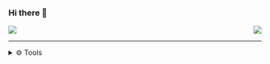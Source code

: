 ### Hi there 👋

<!--
**ElRecipiente/ElRecipiente** is a ✨ _special_ ✨ repository because its `README.md` (this file) appears on your GitHub profile.

Here are some ideas to get you started:

- 🔭 I’m currently working on ...
- 🌱 I’m currently learning ...
- 👯 I’m looking to collaborate on ...
- 🤔 I’m looking for help with ...
- 💬 Ask me about ...
- 📫 How to reach me: ...
- 😄 Pronouns: ...
- ⚡ Fun fact: ...
-->

<a><img align="center" src="https://github-readme-stats-elrecipiente.vercel.app/api/top-langs/?username=maelysdcb&hide=html,css&layout=compact&theme=apprentice&bg_color=00000000&hide_border=true" /><img align="right" src="https://github-readme-stats-elrecipiente.vercel.app/api?username=elrecipiente&hide=prs,issues&show_icons=true&theme=vue-dark&bg_color=00000000&hide_border=true&custom_title=My-GitHub-Stats" /></a>

---
<details>
  <summary>⚙️ Tools</summary>
  
  #### Languages :
> <img align="left" alt="JavaScript" width="30px" src="https://cdn.jsdelivr.net/gh/devicons/devicon/icons/javascript/javascript-plain.svg" />
<img align="left" alt="Php" width="30px" src="https://cdn.jsdelivr.net/gh/devicons/devicon/icons/php/php-plain.svg" />
<img align="left" alt="MySQL" width="30px" src="https://cdn.jsdelivr.net/gh/devicons/devicon/icons/mysql/mysql-original.svg" />
<img align="left" alt="CSS" width="30px" src="https://cdn.jsdelivr.net/gh/devicons/devicon/icons/css3/css3-original.svg" />
<img align="left" alt="HTML" width="30px" src="https://cdn.jsdelivr.net/gh/devicons/devicon/icons/html5/html5-original.svg" />
<br />

</details>
